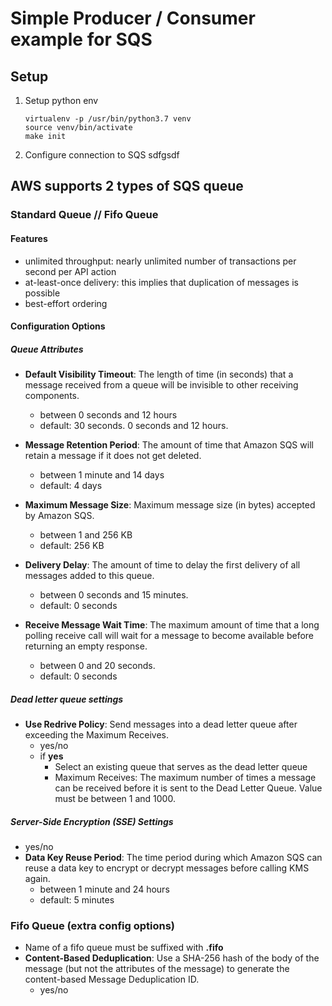 # Simple Producer / Consumer example for SQS

## Setup
1. Setup python env 
    ```shell script
    virtualenv -p /usr/bin/python3.7 venv
    source venv/bin/activate
    make init
    ```
2. Configure connection to SQS
    sdfgsdf
    
    
## AWS supports 2 types of SQS queue
### Standard Queue // Fifo Queue
#### Features
* unlimited throughput: nearly unlimited number of transactions per second per API action
* at-least-once delivery: this implies that duplication of messages is possible
* best-effort ordering 
#### Configuration Options
##### Queue Attributes
* **Default Visibility Timeout**: The length of time (in seconds) that a message received from a queue will be invisible to other receiving components.
    * between 0 seconds and 12 hours
    * default: 30 seconds. 0 seconds and 12 hours.

* **Message Retention Period**: The amount of time that Amazon SQS will retain a message if it does not get deleted.
    * between 1 minute and 14 days
    * default: 4 days

* **Maximum Message Size**: Maximum message size (in bytes) accepted by Amazon SQS.
    * between 1 and 256 KB
    * default: 256 KB

* **Delivery Delay**: The amount of time to delay the first delivery of all messages added to this queue.
    * between 0 seconds and 15 minutes.
    * default: 0 seconds

* **Receive Message Wait Time**: The maximum amount of time that a long polling receive call will wait for a message to become available before returning an empty response.
    * between 0 and 20 seconds.
    * default: 0 seconds
##### Dead letter queue settings
* **Use Redrive Policy**: Send messages into a dead letter queue after exceeding the Maximum Receives.
    * yes/no
    * if **yes**
        * Select an existing queue that serves as the dead letter queue
        * Maximum Receives: The maximum number of times a message can be received before it is sent to the Dead Letter Queue. Value must be between 1 and 1000.
        
##### Server-Side Encryption (SSE) Settings
* yes/no
* **Data Key Reuse Period**:  The time period during which Amazon SQS can reuse a data key to encrypt or decrypt messages before calling KMS again.
    * between 1 minute and 24 hours
    * default: 5 minutes


### Fifo Queue (extra config options)
* Name of a fifo queue must be suffixed with **.fifo** 
* **Content-Based Deduplication**: Use a SHA-256 hash of the body of the message (but not the attributes of the message) to generate the content-based Message Deduplication ID.
    * yes/no

